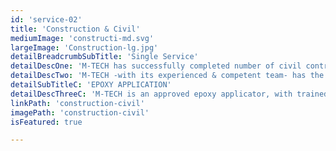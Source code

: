 ```yaml
---
id: 'service-02'
title: 'Construction & Civil'
mediumImage: 'constructi-md.svg'
largeImage: 'Construction-lg.jpg'
detailBreadcrumbSubTitle: 'Single Service'
detailDescOne: 'M-TECH has successfully completed number of civil contracts on variousprojects meeting the client targets, specification, and expectation.'
detailDescTwo: 'M-TECH -with its experienced & competent team- has the ability to manageand run different sizes of construction & civil projects.'
detailSubTitleC: 'EPOXY APPLICATION'
detailDescThreeC: 'M-TECH is an approved epoxy applicator, with trainedand skilled manpower under a supervision of experts.From high density epoxy flooring to low density, M-TECHcan provide a variety of selections based on the client functions. M-TECH has the ability to provide technical recommendations through its international partner ITW Performance Polymers in Italy.'
linkPath: 'construction-civil'
imagePath: 'construction-civil'
isFeatured: true

---
```

